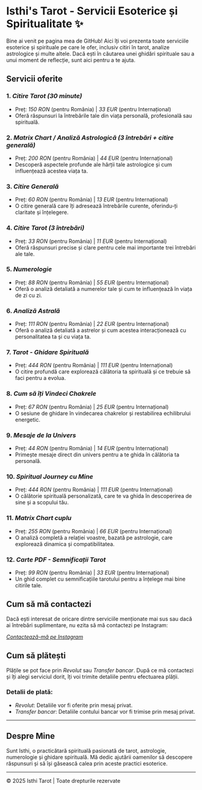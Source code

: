 # Isthi's Tarot - Servicii Esoterice și Spiritualitate ✨

Bine ai venit pe pagina mea de GitHub! Aici îți voi prezenta toate serviciile esoterice și spirituale pe care le ofer, inclusiv citiri în tarot, analize astrologice și multe altele. Dacă ești în căutarea unei ghidări spirituale sau a unui moment de reflecție, sunt aici pentru a te ajuta.

## Servicii oferite

### 1. *Citire Tarot (30 minute)*
   - Preț: *150 RON* (pentru România) | *33 EUR* (pentru Internațional)
   - Oferă răspunsuri la întrebările tale din viața personală, profesională sau spirituală.

### 2. *Matrix Chart / Analiză Astrologică (3 întrebări + citire generală)*
   - Preț: *200 RON* (pentru România) | *44 EUR* (pentru Internațional)
   - Descoperă aspectele profunde ale hărții tale astrologice și cum influențează acestea viața ta.

### 3. *Citire Generală*
   - Preț: *60 RON* (pentru România) | *13 EUR* (pentru Internațional)
   - O citire generală care îți adresează întrebările curente, oferindu-ți claritate și înțelegere.

### 4. *Citire Tarot (3 întrebări)*
   - Preț: *33 RON* (pentru România) | *11 EUR* (pentru Internațional)
   - Oferă răspunsuri precise și clare pentru cele mai importante trei întrebări ale tale.

### 5. *Numerologie*
   - Preț: *88 RON* (pentru România) | *55 EUR* (pentru Internațional)
   - Oferă o analiză detaliată a numerelor tale și cum te influențează în viața de zi cu zi.

### 6. *Analiză Astrală*
   - Preț: *111 RON* (pentru România) | *22 EUR* (pentru Internațional)
   - Oferă o analiză detaliată a astrelor și cum acestea interacționează cu personalitatea ta și cu viața ta.

### 7. *Tarot - Ghidare Spirituală*
   - Preț: *444 RON* (pentru România) | *111 EUR* (pentru Internațional)
   - O citire profundă care explorează călătoria ta spirituală și ce trebuie să faci pentru a evolua.

### 8. *Cum să îți Vindeci Chakrele*
   - Preț: *67 RON* (pentru România) | *25 EUR* (pentru Internațional)
   - O sesiune de ghidare în vindecarea chakrelor și restabilirea echilibrului energetic.

### 9. *Mesaje de la Univers*
   - Preț: *44 RON* (pentru România) | *14 EUR* (pentru Internațional)
   - Primește mesaje direct din univers pentru a te ghida în călătoria ta personală.

### 10. *Spiritual Journey cu Mine*
   - Preț: *444 RON* (pentru România) | *111 EUR* (pentru Internațional)
   - O călătorie spirituală personalizată, care te va ghida în descoperirea de sine și a scopului tău.

### 11. *Matrix Chart cuplu*
   - Preț: *255 RON* (pentru România) | *66 EUR* (pentru Internațional)
   - O analiză completă a relației voastre, bazată pe astrologie, care explorează dinamica și compatibilitatea.

### 12. *Carte PDF - Semnificații Tarot*
   - Preț: *99 RON* (pentru România) | *33 EUR* (pentru Internațional)
   - Un ghid complet cu semnificațiile tarotului pentru a înțelege mai bine citirile tale.

## Cum să mă contactezi

Dacă ești interesat de oricare dintre serviciile menționate mai sus sau dacă ai întrebări suplimentare, nu ezita să mă contactezi pe Instagram:

[*Contactează-mă pe Instagram*](https://www.instagram.com/isthistarot/)

## Cum să plătești

Plățile se pot face prin *Revolut* sau *Transfer bancar*. După ce mă contactezi și îți alegi serviciul dorit, îți voi trimite detaliile pentru efectuarea plății. 

### Detalii de plată:
- *Revolut*: Detaliile vor fi oferite prin mesaj privat.
- *Transfer bancar*: Detaliile contului bancar vor fi trimise prin mesaj privat.

---

## Despre Mine

Sunt Isthi, o practicătară spirituală pasionată de tarot, astrologie, numerologie și ghidare spirituală. Mă dedic ajutării oamenilor să descopere răspunsuri și să își găsească calea prin aceste practici esoterice.

---

© 2025 Isthi Tarot | Toate drepturile rezervate
